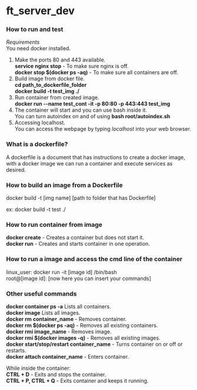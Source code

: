 # ft_server_dev

### How to run and test

*Requirements*  
  You need docker installed.

1. Make the ports 80 and 443 available.  
  **service nginx stop** - To make sure nginx is off.  
  **docker stop $(docker ps -aq)** - To make sure all containers are off.  
2. Build image from docker file.  
  **cd path_to_dockerfile_folder**  
  **docker build -t test_img ./**  
3. Run container from created image.  
  **docker run --name test_cont -it -p 80:80 -p 443:443 test_img**  
4. The container will start and you can use bash inside it.  
  You can turn autoindex on and of using **bash root/autoindex.sh**  
5. Accessing localhost.  
  You can access the webpage by typing *localhost* into your web browser.  

### What is a dockerfile?

A dockerfile is a document that has instructions to create a docker image, with a docker image we can run a container and execute services as desired. 

### How to build an image from a Dockerfile
docker build -t [img name] [path to folder that has Dockerfile]  

ex: docker build -t test ./  

### How to run container from image
**docker create** - Creates a container but does not start it.  
**docker run** - Creates and starts container in one operation.  

### How to run a image and access the cmd line of the container
linux_user: docker run -it [image id] /bin/bash  
root@[image id]: [now here you can insert your commands]  

### Other useful commands
**docker container ps -a** Lists all containers.  
**docker image** Lists all images.  
**docker rm container_name** - Removes container.  
**docker rm $(docker ps -aq)** - Removes all existing containers.  
**docker rmi image_name** - Removes image.  
**docker rmi $(docker images -q)** - Removes all existing images.  
**docker start/stop/restart container_name** - Turns container on or off or restarts.  
**docker attach container_name** - Enters container.  
  
While inside the container:  
**CTRL + D** - Exits and stops the container.  
**CTRL + P, CTRL + Q** - Exits container and keeps it running.  
